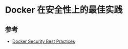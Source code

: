 # Docker 在安全性上的最佳实践

## 参考

- [Docker Security Best Practices](https://snyk.io/blog/10-docker-image-security-best-practices/)
